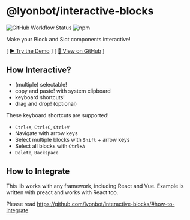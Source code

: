 # @lyonbot/interactive-blocks

![GitHub Workflow Status](https://img.shields.io/github/workflow/status/lyonbot/interactive-blocks/main) ![npm](https://img.shields.io/npm/v/@lyonbot/interactive-blocks)

Make your Block and Slot components interactive!

[ [▶️ Try the Demo](https://lyonbot.github.io/interactive-blocks/) ] [ [📁 View on GitHub](https://github.com/lyonbot/interactive-blocks) ]

## How Interactive?

- (multiple) selectable!
- copy and paste! with system clipboard
- keyboard shortcuts!
- drag and drop! (optional)

These keyboard shortcuts are supported!

- `Ctrl+X`, `Ctrl+C`, `Ctrl+V`
- Navigate with arrow keys
- Select multiple blocks with `Shift` + arrow keys
- Select all blocks with `Ctrl+A`
- `Delete`, `Backspace`

## How to Integrate

This lib works with any framework, including React and Vue. Example is written with preact and works with React too.

Please read https://github.com/lyonbot/interactive-blocks/#how-to-integrate
